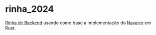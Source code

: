 # rinha_2024
[Rinha de Backend](https://github.com/zanfranceschi/rinha-de-backend-2024-q1) usando como base a implementação do [Navarro](https://www.youtube.com/watch?v=wbaw3bBMBag&list=PLeanNrJr5pnYT3mQeQ0xd58162GJ9-0DJ&index=4) em Rust.